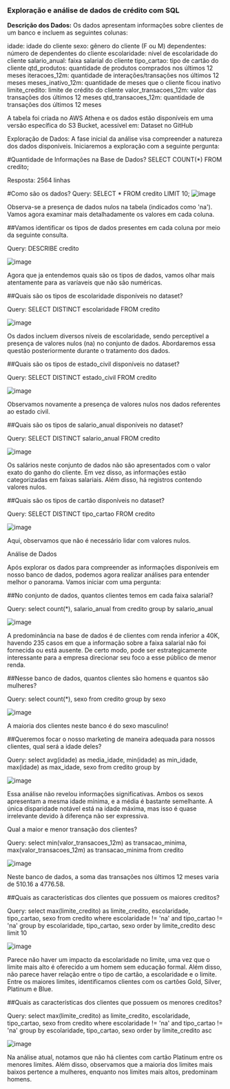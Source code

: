 ### Exploração e análise de dados de crédito com SQL

**Descrição dos Dados:**
Os dados apresentam informações sobre clientes de um banco e incluem as seguintes colunas:

idade: idade do cliente
sexo: gênero do cliente (F ou M)
dependentes: número de dependentes do cliente
escolaridade: nível de escolaridade do cliente
salario_anual: faixa salarial do cliente
tipo_cartao: tipo de cartão do cliente
qtd_produtos: quantidade de produtos comprados nos últimos 12 meses
iteracoes_12m: quantidade de interações/transações nos últimos 12 meses
meses_inativo_12m: quantidade de meses que o cliente ficou inativo
limite_credito: limite de crédito do cliente
valor_transacoes_12m: valor das transações dos últimos 12 meses
qtd_transacoes_12m: quantidade de transações dos últimos 12 meses

A tabela foi criada no AWS Athena e os dados estão disponíveis em uma versão específica do S3 Bucket, acessível em: Dataset no GitHub

Exploração de Dados:
A fase inicial da análise visa compreender a natureza dos dados disponíveis. Iniciaremos a exploração com a seguinte pergunta:

#Quantidade de Informações na Base de Dados?
SELECT COUNT(*) FROM credito;

Resposta: 2564 linhas

#Como são os dados?
Query: SELECT * FROM credito LIMIT 10;
![image](https://github.com/DLeyendecker/credit-analysis-exploration/assets/123911132/fd1eb22c-f918-457c-85a9-652d29c6f79a)

Observa-se a presença de dados nulos na tabela (indicados como 'na'). Vamos agora examinar mais detalhadamente os valores em cada coluna.

##Vamos identificar os tipos de dados presentes em cada coluna por meio da seguinte consulta.

Query: DESCRIBE credito

![image](https://github.com/DLeyendecker/credit-analysis-exploration/assets/123911132/dd5915a8-b93a-47e3-8ba1-869d3fb03136)

Agora que ja entendemos quais são os tipos de dados, vamos olhar mais atentamente para as varíaveis que não são numéricas.

##Quais são os tipos de escolaridade disponíveis no dataset?

Query: SELECT DISTINCT escolaridade FROM credito

![image](https://github.com/DLeyendecker/credit-analysis-exploration/assets/123911132/fc23f1ab-02d8-44ae-9b26-fc84d7c33c4d)

Os dados incluem diversos níveis de escolaridade, sendo perceptível a presença de valores nulos (na) no conjunto de dados. Abordaremos essa questão posteriormente durante o tratamento dos dados.

##Quais são os tipos de estado_civil disponíveis no dataset?

Query: SELECT DISTINCT estado_civil FROM credito

![image](https://github.com/DLeyendecker/credit-analysis-exploration/assets/123911132/2bce9498-8064-4e30-af18-e270b2217594)

Observamos novamente a presença de valores nulos nos dados referentes ao estado civil.

##Quais são os tipos de salario_anual disponíveis no dataset?

Query: SELECT DISTINCT salario_anual FROM credito

![image](https://github.com/DLeyendecker/credit-analysis-exploration/assets/123911132/93642ad4-10c0-4ae6-811c-794afedd5235)

Os salários neste conjunto de dados não são apresentados com o valor exato do ganho do cliente. Em vez disso, as informações estão categorizadas em faixas salariais. Além disso, há registros contendo valores nulos.

##Quais são os tipos de cartão disponíveis no dataset?

Query: SELECT DISTINCT tipo_cartao FROM credito

![image](https://github.com/DLeyendecker/credit-analysis-exploration/assets/123911132/4042beee-3882-47b4-bb88-21f04becab62)

Aqui, observamos que não é necessário lidar com valores nulos.

Análise de Dados

Após explorar os dados para compreender as informações disponíveis em nosso banco de dados, podemos agora realizar análises para entender melhor o panorama. Vamos iniciar com uma pergunta: 

##No conjunto de dados, quantos clientes temos em cada faixa salarial?

Query: select count(*), salario_anual from credito group by salario_anual

![image](https://github.com/DLeyendecker/credit-analysis-exploration/assets/123911132/94d4e0e8-dc83-4206-811e-ada6b2a07e23)

A predominância na base de dados é de clientes com renda inferior a 40K, havendo 235 casos em que a informação sobre a faixa salarial não foi fornecida ou está ausente. De certo modo, pode ser estrategicamente interessante para a empresa direcionar seu foco a esse público de menor renda.

##Nesse banco de dados, quantos clientes são homens e quantos são mulheres?

Query: select count(*), sexo from credito group by sexo

![image](https://github.com/DLeyendecker/credit-analysis-exploration/assets/123911132/78f1af32-5497-4998-a37f-0fd3f4f17c95)

A maioria dos clientes neste banco é do sexo masculino!

##Queremos focar o nosso marketing de maneira adequada para nossos clientes, qual será a idade deles?

Query: select avg(idade) as media_idade, min(idade) as min_idade, max(idade) as max_idade, sexo from credito group by

![image](https://github.com/DLeyendecker/credit-analysis-exploration/assets/123911132/16c006d1-962c-4022-8b97-a7d71e0ec6bd)

Essa análise não revelou informações significativas. Ambos os sexos apresentam a mesma idade mínima, e a média é bastante semelhante. A única disparidade notável está na idade máxima, mas isso é quase irrelevante devido à diferença não ser expressiva.

Qual a maior e menor transação dos clientes?

Query: select min(valor_transacoes_12m) as transacao_minima, max(valor_transacoes_12m) as transacao_minima from credito

![image](https://github.com/DLeyendecker/credit-analysis-exploration/assets/123911132/3bda6071-f540-4c65-9042-bb3883f39722)

Neste banco de dados, a soma das transações nos últimos 12 meses varia de 510.16 a 4776.58.

##Quais as características dos clientes que possuem os maiores creditos?

Query: select max(limite_credito) as limite_credito, escolaridade, tipo_cartao, sexo from credito where escolaridade != 'na' and tipo_cartao != 'na' group by escolaridade, tipo_cartao, sexo order by limite_credito desc limit 10

![image](https://github.com/DLeyendecker/credit-analysis-exploration/assets/123911132/5838f508-4f93-4d94-ab1e-1d54684f80ca)

Parece não haver um impacto da escolaridade no limite, uma vez que o limite mais alto é oferecido a um homem sem educação formal. Além disso, não parece haver relação entre o tipo de cartão, a escolaridade e o limite. Entre os maiores limites, identificamos clientes com os cartões Gold, Silver, Platinum e Blue.

##Quais as características dos clientes que possuem os menores creditos?

Query: select max(limite_credito) as limite_credito, escolaridade, tipo_cartao, sexo from credito where escolaridade != 'na' and tipo_cartao != 'na' group by escolaridade, tipo_cartao, sexo order by limite_credito asc

![image](https://github.com/DLeyendecker/credit-analysis-exploration/assets/123911132/2c8c2bd1-076a-48e3-a592-0c7764b0162e)

Na análise atual, notamos que não há clientes com cartão Platinum entre os menores limites. Além disso, observamos que a maioria dos limites mais baixos pertence a mulheres, enquanto nos limites mais altos, predominam homens.
















